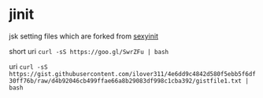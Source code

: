 jinit
========

jsk setting files which are forked from [sexyinit](https://github.com/flrngel/sexyinit)


short uri
`curl -sS https://goo.gl/SwrZFu | bash`

uri
`curl -sS https://gist.githubusercontent.com/ilover311/4e6dd9c4842d580f5ebb5f6df30ff76b/raw/d4b92046cb499ffae66a8b29083df998c1cba392/gistfile1.txt | bash`
